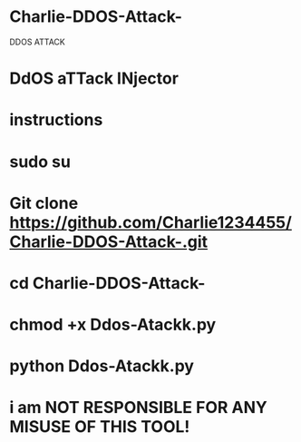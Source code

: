 # Charlie-DDOS-Attack-
DDOS ATTACK
# DdOS aTTack INjector #
# instructions #
# sudo su #
# Git clone https://github.com/Charlie1234455/Charlie-DDOS-Attack-.git #
# cd  Charlie-DDOS-Attack- #
# chmod +x Ddos-Atackk.py #
# python Ddos-Atackk.py # 
# i am NOT RESPONSIBLE FOR ANY MISUSE OF THIS TOOL! #


